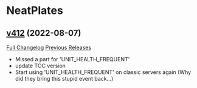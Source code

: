 # NeatPlates

## [v412](https://github.com/Luxocracy/NeatPlates/tree/v412) (2022-08-07)
[Full Changelog](https://github.com/Luxocracy/NeatPlates/compare/v411...v412) [Previous Releases](https://github.com/Luxocracy/NeatPlates/releases)

- Missed a part for 'UNIT\_HEALTH\_FREQUENT'  
- update TOC version  
- Start using 'UNIT\_HEALTH\_FREQUENT' on classic servers again (Why did they bring this stupid event back...)  
